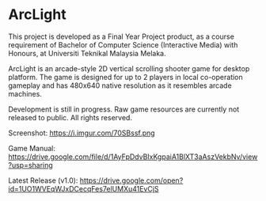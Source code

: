 # ArcLight

This project is developed as a Final Year Project product, as a course requirement of Bachelor of Computer Science (Interactive Media) with Honours, at Universiti Teknikal Malaysia Melaka.

ArcLight is an arcade-style 2D vertical scrolling shooter game for desktop platform. The game is designed for up to 2 players in local co-operation gameplay and has 480x640 native resolution as it resembles arcade machines.

Development is still in progress. 
Raw game resources are currently not released to public. All rights reserved. 

Screenshot: https://i.imgur.com/70SBssf.png

Game Manual: https://drive.google.com/file/d/1AyFpDdvBIxKgpaiA1BlXT3aAszVekbNv/view?usp=sharing

Latest Release (v1.0): https://drive.google.com/open?id=1UO1WVEqWJxDCecqFes7elUMXu41EvCjS
